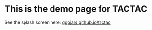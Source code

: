 # This is the demo page for TACTAC

See the splash screen here: <a href="http://ggojard.github.io/tactac">ggojard.github.io/tactac</a>
